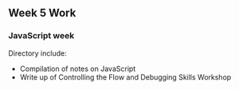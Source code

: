 ## Week 5 Work

### JavaScript week

Directory include:
- Compilation of notes on JavaScript
- Write up of Controlling the Flow and Debugging Skills Workshop
